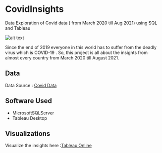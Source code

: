# CovidInsights
Data Exploration of Covid data ( from March 2020 till Aug 2021) using SQL and Tableau

![alt text](https://mpng.subpng.com/20200320/tvt/transparent-covid19-coronavirus-corona-5e752f1a3d88d8.3044723015847380742521.jpg)

Since the end of 2019 everyone in this world has to suffer from the deadly virus which is COVID-19 . So, this project is all about the insights from almost every country from March 2020 till August 2021.

## Data
 Data Source : [Covid Data](https://ourworldindata.org/covid-deaths)

## Software Used

 - MicrosoftSQLServer
 - Tableau Desktop

## Visualizations

Visualize the insights here :[Tableau Online](https://prod-apnortheast-a.online.tableau.com/#/site/amankumartableau/projects/157542?:origin=card_share_link)
